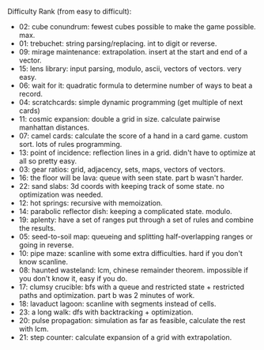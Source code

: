 Difficulty Rank (from easy to difficult):

- 02: cube conundrum: fewest cubes possible to make the game possible. max.
- 01: trebuchet: string parsing/replacing. int to digit or reverse.
- 09: mirage maintenance: extrapolation. insert at the start and end of a vector.
- 15: lens library: input parsing, modulo, ascii, vectors of vectors. very easy.
- 06: wait for it: quadratic formula to determine number of ways to beat a record.
- 04: scratchcards: simple dynamic programming (get multiple of next cards)
- 11: cosmic expansion: double a grid in size. calculate pairwise manhattan distances.
- 07: camel cards: calculate the score of a hand in a card game. custom sort. lots of rules programming.
- 13: point of incidence: reflection lines in a grid. didn't have to optimize at all so pretty easy.
- 03: gear ratios: grid, adjacency, sets, maps, vectors of vectors.
- 16: the floor will be lava: queue with seen state. part b wasn't harder.
- 22: sand slabs: 3d coords with keeping track of some state. no optimization was needed.
- 12: hot springs: recursive with memoization.
- 14: parabolic reflector dish: keeping a complicated state. modulo.
- 19: aplenty: have a set of ranges put through a set of rules and combine the results.
- 05: seed-to-soil map: queueing and splitting half-overlapping ranges or going in reverse.
- 10: pipe maze: scanline with some extra difficulties. hard if you don't know scanline.
- 08: haunted wasteland: lcm, chinese remainder theorem. impossible if you don't know it, easy if you do.
- 17: clumsy crucible: bfs with a queue and restricted state + restricted paths and optimization. part b was 2 minutes of work.
- 18: lavaduct lagoon: scanline with segments instead of cells.
- 23: a long walk: dfs with backtracking + optimization. 
- 20: pulse propagation: simulation as far as feasible, calculate the rest with lcm.
- 21: step counter: calculate expansion of a grid with extrapolation.
